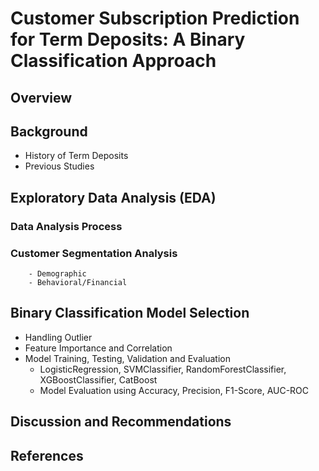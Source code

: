 # Customer Subscription Prediction for Term Deposits: A Binary Classification Approach

## Overview
## Background
   - History of Term Deposits
   - Previous Studies
## Exploratory Data Analysis (EDA)
   ### Data Analysis Process
   ### Customer Segmentation Analysis
        - Demographic
        - Behavioral/Financial 
## Binary Classification Model Selection
   - Handling Outlier
   - Feature Importance and Correlation
   - Model Training, Testing, Validation and Evaluation
        - LogisticRegression, SVMClassifier, RandomForestClassifier, XGBoostClassifier, CatBoost
        - Model Evaluation using Accuracy, Precision, F1-Score, AUC-ROC
##  Discussion and Recommendations
## References